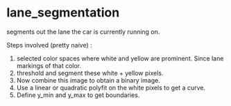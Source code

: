 # lane_segmentation
segments out the lane the car is currently running on.

Steps involved (pretty naive) :

1. selected color spaces where white and yellow are prominent. Since lane markings of that color.
2. threshold and segment these white + yellow pixels.
3. Now combine this image to obtain a binary image.
4. Use a linear or quadratic polyfit on the white pixels to get a curve.
5. Define y_min and y_max to get boundaries.
